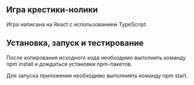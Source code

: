 ## Игра крестики-нолики

Игра написана на React с использованием TypeScript.

## Установка, запуск и тестирование

После копирования исходного кода необходимо выполнить команду npm install и дождаться установки npm-пакетов.

Для запуска приложения необходимо выполниять команду npm start.
